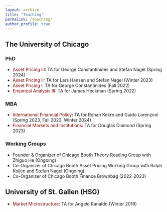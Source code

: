 ```yaml
---
layout: archive
title: "Teaching"
permalink: /teaching/
author_profile: true
---
```


## The University of Chicago
### PhD
* <span style="color:#840404"> Asset Pricing III</span>: TA for George Constantinides and Stefan Nagel (Spring 2024)
* <span style="color:#840404"> Asset Pricing II</span>: TA for Lars Hansen and Stefan Nagel (Winter 2023) 
* <span style="color:#840404"> Asset Pricing I</span>: TA for George Constantinides (Fall 2022) 
* <span style="color:#840404"> Empirical Analysis III</span>: TA for James Heckman (Spring 2022)
  
### MBA
* <span style="color:#840404"> International Financial Policy</span>: TA for Rohan Kekre and Guido Lorenzoni (Spring 2023, Fall 2023, Winter 2024)
* <span style="color:#840404"> Financial Markets and Institutions</span>: TA for Douglas Diamond (Spring 2023)

### Working Groups
* Founder & Organizer of Chicago Booth Theory Reading Group with Zhiguo He (Ongoing)
* Co-Organizer of Chicago Booth Asset Pricing Working Group with Ralph Koijen and Stefan Nagel (Ongoing) 
* Co-Organizer of Chicago Booth Finance Brownbag (2022-2023)

## University of St. Gallen (HSG)
* <span style="color:#840404"> Market Microstructure</span>: TA for Angelo Ranaldo (Winter 2019)
